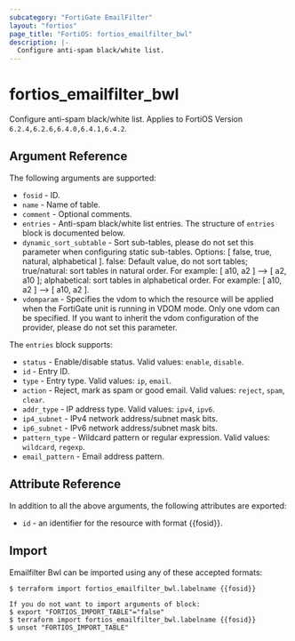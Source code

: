 ```yaml
---
subcategory: "FortiGate EmailFilter"
layout: "fortios"
page_title: "FortiOS: fortios_emailfilter_bwl"
description: |-
  Configure anti-spam black/white list.
---
```


# fortios_emailfilter_bwl
Configure anti-spam black/white list. Applies to FortiOS Version `6.2.4,6.2.6,6.4.0,6.4.1,6.4.2`.

## Argument Reference

The following arguments are supported:

* `fosid` - ID.
* `name` - Name of table.
* `comment` - Optional comments.
* `entries` - Anti-spam black/white list entries. The structure of `entries` block is documented below.
* `dynamic_sort_subtable` - Sort sub-tables, please do not set this parameter when configuring static sub-tables. Options: [ false, true, natural, alphabetical ]. false: Default value, do not sort tables; true/natural: sort tables in natural order. For example: [ a10, a2 ] --> [ a2, a10 ]; alphabetical: sort tables in alphabetical order. For example: [ a10, a2 ] --> [ a10, a2 ].
* `vdomparam` - Specifies the vdom to which the resource will be applied when the FortiGate unit is running in VDOM mode. Only one vdom can be specified. If you want to inherit the vdom configuration of the provider, please do not set this parameter.

The `entries` block supports:

* `status` - Enable/disable status. Valid values: `enable`, `disable`.
* `id` - Entry ID.
* `type` - Entry type. Valid values: `ip`, `email`.
* `action` - Reject, mark as spam or good email. Valid values: `reject`, `spam`, `clear`.
* `addr_type` - IP address type. Valid values: `ipv4`, `ipv6`.
* `ip4_subnet` - IPv4 network address/subnet mask bits.
* `ip6_subnet` - IPv6 network address/subnet mask bits.
* `pattern_type` - Wildcard pattern or regular expression. Valid values: `wildcard`, `regexp`.
* `email_pattern` - Email address pattern.


## Attribute Reference

In addition to all the above arguments, the following attributes are exported:
* `id` - an identifier for the resource with format {{fosid}}.

## Import

Emailfilter Bwl can be imported using any of these accepted formats:
```
$ terraform import fortios_emailfilter_bwl.labelname {{fosid}}

If you do not want to import arguments of block:
$ export "FORTIOS_IMPORT_TABLE"="false"
$ terraform import fortios_emailfilter_bwl.labelname {{fosid}}
$ unset "FORTIOS_IMPORT_TABLE"
```
